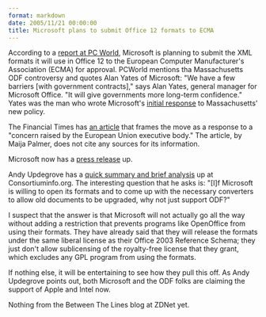 ```yaml
---
format: markdown
date: 2005/11/21 00:00:00
title: Microsoft plans to submit Office 12 formats to ECMA
---
```

According to a <a href="http://www.pcworld.com/news/article/0,aid,123636,00.asp">report at PC World</a>, Microsoft is planning to submit the XML formats it will use in Office 12 to the European Computer Manufacturer's Association (ECMA) for approval. PCWorld mentions tha Massachusetts ODF controversy and quotes Alan Yates of Microsoft: "We have a few barriers \[with government contracts\]," says Alan Yates, general manager for Microsoft Office. "It will give governments more long-term confidence." Yates was the man who wrote Microsoft's <a href="http://www.mass.gov/portal/site/massgovportal/menuitem.59254d74c0e831c14db4a11030468a0c/?pageID=itdterminal&#38;L=4&#38;L0=Home&#38;L1=Policies%2c+Standards+%26+Legal&#38;L2=Open+Standards&#38;L3=Open+Formats&#38;sid=Aitd&#38;b=terminalcontent&#38;f=policies_standards_etrm_35_responses_microsoft&#38;csid=Aitd">initial response</a> to Massachusetts' new policy.

The Financial Times has <a href="http://news.ft.com/cms/s/e9f5c0f8-5ab7-11da-8628-0000779e2340.html">an article</a> that frames the move as a response to a "concern raised by the European Union executive body." The article, by Maija Palmer, does not cite any sources for its information.

Microsoft now has a <a href="http://www.microsoft.com/presspass/press/2005/nov05/11-21EcmaPR.mspx">press release</a> up.

Andy Updegrove has a <a href="http://www.consortiuminfo.org/newsblog/blog.php?ID=1760">quick summary and brief analysis</a> up at Consortiuminfo.org. The interesting question that he asks is: "\[I\]f Microsoft is willing to open its formats and to come up with the necessary converters to allow old documents to be upgraded, why not just support ODF?"

I suspect that the answer is that Microsoft will not actually go all the way without adding a restriction that prevents programs like OpenOffice from using their formats. They have already said that they will release the formats under the same liberal license as their Office 2003 Reference Schema; they just don't allow sublicensing of the royalty-free license that they grant, which excludes any GPL program from using the formats.

If nothing else, it will be entertaining to see how they pull this off. As Andy Updegrove points out, both Microsoft and the ODF folks are claiming the support of Apple and Intel now.

Nothing from the Between The Lines blog at ZDNet yet.

